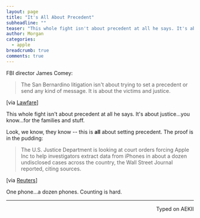 ```yaml
---
layout: page
title: "It's All About Precedent"
subheadline: ""
teaser: "This whole fight isn't about precedent at all he says. It's about justice...you know...for the families and stuff."
author: Morgan
categories:
  - apple
breadcrumb: true
comments: true
---
```


FBI director James Comey:

> The San Bernardino litigation isn't about trying to set a precedent or send any kind of message. It is about the victims and justice.  

[via [Lawfare](https://www.lawfareblog.com/we-could-not-look-survivors-eye-if-we-did-not-follow-lead)]

This whole fight isn't about precedent at all he says. It's about justice...you know...for the families and stuff.

Look, we know, they know -- this is **all** about setting precedent. The proof is in the pudding:

> The U.S. Justice Department is looking at court orders forcing Apple Inc to help investigators extract data from iPhones in about a dozen undisclosed cases across the country, the Wall Street Journal reported, citing sources.

[via [Reuters](http://www.reuters.com/article/us-apple-encryption-idUSKCN0VW0BM)]

One phone...a dozen phones. Counting is hard.

---
<p align="right">Typed on AEKII</p>
